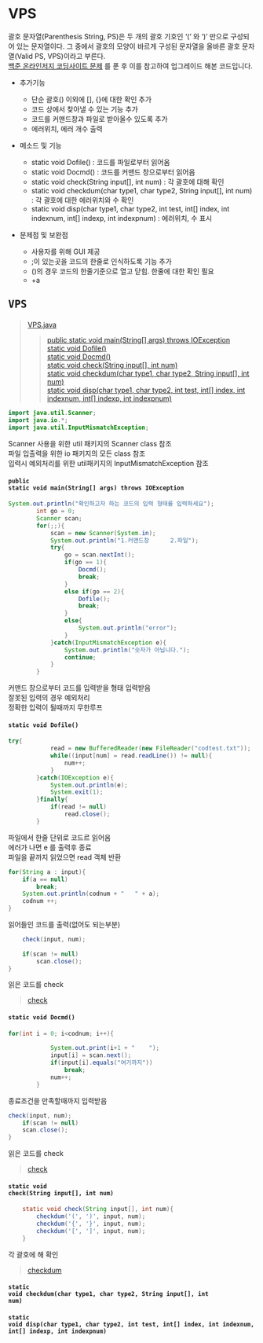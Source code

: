 # VPS
괄호 문자열(Parenthesis String, PS)은 두 개의 괄호 기호인 ‘(’ 와 ‘)’ 만으로 구성되어 있는 문자열이다. 그 중에서 괄호의 모양이 바르게 구성된 문자열을 올바른 괄호 문자열(Valid PS, VPS)이라고 부른다.  
[백준 온라인저지 코딩사이트 문제](https://www.acmicpc.net/problem/9012) 를 푼 후 이를 참고하여 업그레이드 해본 코드입니다.  
* 추가기능
  * 단순 괄호() 이외에 [], {}에 대한 확인 추가  
  * 코드 상에서 찾아낼 수 있는 기능 추가  
  * 코드를 커맨드창과 파일로 받아올수 있도록 추가  
  * 에러위치, 에러 개수 출력  
   
* 메소드 및 기능
  * static void Dofile() : 코드를 파일로부터 읽어옴  
  * static void Docmd() : 코드를 커맨드 창으로부터 읽어옴  
  * static void check(String input[], int num) : 각 괄호에 대해 확인  
  * static void checkdum(char type1, char type2, String input[], int num) : 각 괄호에 대한 에러위치와 수 확인  
  * static void disp(char type1, char type2, int test, int[] index, int indexnum, int[] indexp, int indexpnum) : 에러위치, 수 표시  
  
* 문제점 및 보완점
  * 사용자를 위해 GUI 제공
  * ;이 있는곳을 코드의 한줄로 인식하도록 기능 추가
  * ()의 경우 코드의 한줄기준으로 열고 닫힘. 한줄에 대한 확인 필요  
  * +a

## <pre>VPS</pre> 
> [VPS.java](https://github.com/rlasanggus/VPS/tree/master/src)  
>> [public static void main(String[] args) throws IOException](https://github.com/rlasanggus/VPS#public-static-void-mainstring-args-throws-ioexception)  
>> [static void Dofile()](https://github.com/rlasanggus/VPS#static-void-dofile)  
>> [static void Docmd()](https://github.com/rlasanggus/VPS#static-void-docmd)  
>> [static void check(String input[], int num)](https://github.com/rlasanggus/VPS#static-void-checkstring-input-int-num)  
>> [static void checkdum(char type1, char type2, String input[], int num)](https://github.com/rlasanggus/VPS#static-void-checkdumchar-type1-char-type2-string-input-int-num)  
>> [static void disp(char type1, char type2, int test, int[] index, int indexnum, int[] indexp, int indexpnum)](https://github.com/rlasanggus/VPS#static-void-dispchar-type1-char-type2-int-test-int-index-int-indexnum-int-indexp-int-indexpnum)   


```java
import java.util.Scanner;
import java.io.*;
import java.util.InputMismatchException;
```  
Scanner 사용을 위한 util 패키지의 Scanner class 참조  
파일 입출력을 위한 io 패키지의 모든 class 참조  
입력시 예외처리를 위한 util패키지의 InputMismatchException 참조  
#### <code>public static void main(String[] args) throws IOException</code>  
```java
System.out.println("확인하고자 하는 코드의 입력 형태를 입력하세요");
		int go = 0;
		Scanner scan;
		for(;;){
			scan = new Scanner(System.in);
			System.out.println("1.커맨드창		2.파일");
			try{
				go = scan.nextInt();
				if(go == 1){
					Docmd();
					break;
				}
				else if(go == 2){
					Dofile();
					break;
				}
				else{
					System.out.println("error");	
				}
			}catch(InputMismatchException e){
				System.out.println("숫자가 아닙니다.");
				continue;
			}
		}
```  
커맨드 창으로부터 코드를 입력받을 형태 입력받음  
잘못된 입력의 경우 예외처리  
정확한 입력이 될때까지 무한루프  

#### <code>static void Dofile()</code>  
```java
try{
			read = new BufferedReader(new FileReader("codtest.txt"));
			while((input[num] = read.readLine()) != null){
				num++;
			}
		}catch(IOException e){
			System.out.println(e);
			System.exit(1);
		}finally{
			if(read != null)
				read.close();
		}
``` 
파일에서 한줄 단위로 코드르 읽어옴  
에러가 나면 e 를 출력후 종료  
파일을 끝까지 읽었으면 read 객체 반환  
```java
for(String a : input){
	if(a == null)
		break;
	System.out.println(codnum + "	" + a);
	codnum ++;
}
```  
읽어들인 코드를 출력(없어도 되는부분)  
```java
	check(input, num);
	
	if(scan != null)
		scan.close();
}
```  
읽은 코드를 check
>[check](https://github.com/rlasanggus/VPS#static-void-checkstring-input-int-num)

#### <code>static void Docmd()</code>  
```java
for(int i = 0; i<codnum; i++){
			
			System.out.print(i+1 + "	");
			input[i] = scan.next();
			if(input[i].equals("여기까지"))
				break;
			num++;
		}
```  
종료조건을 만족할때까지 입력받음  
```java
check(input, num);
	if(scan != null)
	scan.close();
}
```  
읽은 코드를 check
>[check](https://github.com/rlasanggus/VPS#static-void-checkstring-input-int-num)
#### <code>static void check(String input[], int num)</code>  
```java
	static void check(String input[], int num){
		checkdum('(', ')', input, num);
		checkdum('{', '}', input, num);
		checkdum('[', ']', input, num);
	}
```  
각 괄호에 해 확인  
>[checkdum](https://github.com/rlasanggus/VPS#static-void-checkdumchar-type1-char-type2-string-input-int-num)  
#### <code>static void checkdum(char type1, char type2, String input[], int num)</code>  

#### <code>static void disp(char type1, char type2, int test, int[] index, int indexnum, int[] indexp, int indexpnum)</code>  
